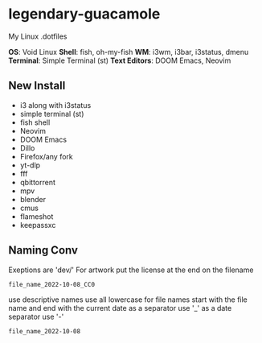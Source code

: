 # legendary-guacamole
My Linux .dotfiles

**OS**: Void Linux
**Shell**: fish, oh-my-fish
**WM**: i3wm, i3bar, i3status, dmenu
**Terminal**: Simple Terminal (st)
**Text Editors**: DOOM Emacs, Neovim

## New Install
- i3 along with i3status
- simple terminal (st)
- fish shell
- Neovim
- DOOM Emacs
- Dillo
- Firefox/any fork
- yt-dlp
- fff
- qbittorrent
- mpv
- blender
- cmus
- flameshot
- keepassxc

## Naming Conv
Exeptions are 'dev/'
For artwork put the license at the end on the filename

`file_name_2022-10-08_CC0`

use descriptive names
use all lowercase for file names
start with the file name and end with the current date
as a separator use '_'
as a date separator use '-'

`file_name_2022-10-08`
